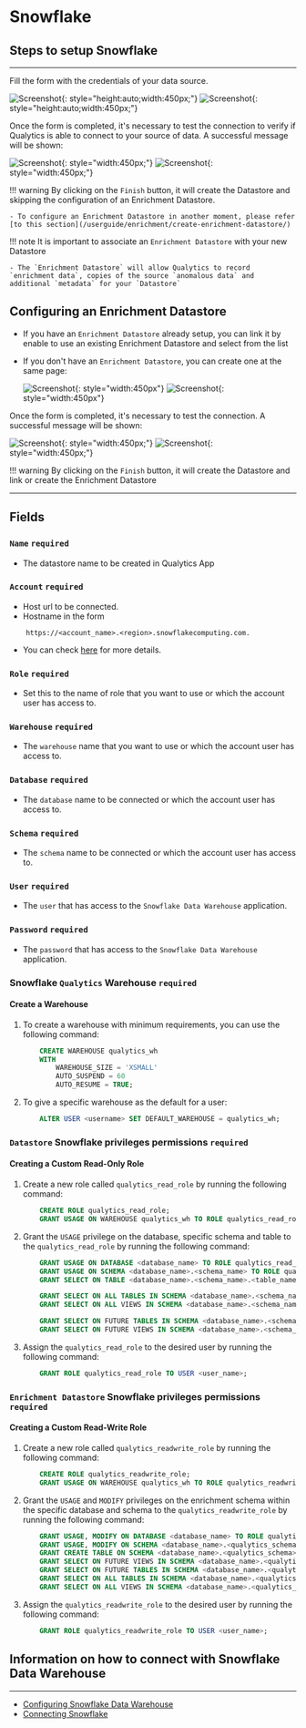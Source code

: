 # Snowflake

## Steps to setup Snowflake

---
Fill the form with the credentials of your data source.

![Screenshot](../assets/datastores/snowflake/create-datastore-light.png#only-light){: style="height:auto;width:450px;"}
![Screenshot](../assets/datastores/snowflake/create-datastore-dark.png#only-dark){: style="height:auto;width:450px;"}

Once the form is completed, it's necessary to test the connection to verify if Qualytics is able to connect to your source of data. A successful message will be shown:

![Screenshot](../assets/datastores/test-connection/test-connection-light.png#only-light){: style="width:450px;"}
![Screenshot](../assets/datastores/test-connection/test-connection-dark.png#only-dark){: style="width:450px;"}

!!! warning 
    By clicking on the `Finish` button, it will create the Datastore and skipping the configuration of an Enrichment Datastore.

    - To configure an Enrichment Datastore in another moment, please refer [to this section](/userguide/enrichment/create-enrichment-datastore/)

!!! note 
    It is important to associate an `Enrichment Datastore` with your new Datastore

    - The `Enrichment Datastore` will allow Qualytics to record `enrichment data`, copies of the source `anomalous data` and additional `metadata` for your `Datastore`

## Configuring an Enrichment Datastore

- If you have an `Enrichment Datastore` already setup, you can link it by enable to use an existing Enrichment Datastore and select from the list

- If you don't have an `Enrichment Datastore`, you can create one at the same page:

    ![Screenshot](../assets/enrichment/snowflake/create-enrichment-datastore-light.png#only-light){: style="width:450px"}
    ![Screenshot](../assets/enrichment/snowflake/create-enrichment-datastore-dark.png#only-dark){: style="width:450px"}

Once the form is completed, it's necessary to test the connection. A successful message will be shown:

![Screenshot](../assets/enrichment/test-connection-light.png#only-light){: style="width:450px;"}
![Screenshot](../assets/enrichment/test-connection-dark.png#only-dark){: style="width:450px;"}

!!! warning 
    By clicking on the `Finish` button, it will create the Datastore and link or create the Enrichment Datastore

---
## Fields
### `Name` <spam id='required'>`required`</spam>

* The datastore name  to be created in Qualytics App

### `Account` <spam id='required'>`required`</spam>

* Host url to be connected.
* Hostname in the form 
```text
    https://<account_name>.<region>.snowflakecomputing.com.
```

* You can check [here](https://docs.snowflake.com/en/user-guide/admin-account-identifier.html) for more details.

### `Role` <spam id='required'>`required`</spam>

* Set this to the name of role that you want to use or which the account user has access to.

### `Warehouse` <spam id='required'>`required`</spam>

* The `warehouse` name that you want to use or which the account user has access to.

### `Database` <spam id='required'>`required`</spam>

* The `database` name to be connected or which the account user has access to.

### `Schema` <spam id='required'>`required`</spam>

* The `schema` name to be connected or which the account user has access to.

### `User` <spam id='required'>`required`</spam>

* The `user` that has access to the `Snowflake Data Warehouse` application.
### `Password` <spam id='required'>`required`</spam>

* The `password` that has access to the `Snowflake Data Warehouse` application.


### Snowflake `Qualytics` Warehouse <spam id='required'>`required`</spam>

#### Create a Warehouse

1. To create a warehouse with minimum requirements, you can use the following command:

    ```sql
        CREATE WAREHOUSE qualytics_wh
        WITH
            WAREHOUSE_SIZE = 'XSMALL'
            AUTO_SUSPEND = 60
            AUTO_RESUME = TRUE;
    ```

2. To give a specific warehouse as the default for a user:

    ```sql
        ALTER USER <username> SET DEFAULT_WAREHOUSE = qualytics_wh;
    ```

### `Datastore` Snowflake privileges permissions <spam id='required'>`required`</spam>

#### Creating a Custom Read-Only Role

1. Create a new role called `qualytics_read_role` by running the following command:
    
    ```sql
        CREATE ROLE qualytics_read_role;
        GRANT USAGE ON WAREHOUSE qualytics_wh TO ROLE qualytics_read_role;
    ```

2. Grant the `USAGE` privilege on the database, specific schema and table to the `qualytics_read_role` by running the following command:

    ```sql
        GRANT USAGE ON DATABASE <database_name> TO ROLE qualytics_read_role;
        GRANT USAGE ON SCHEMA <database_name>.<schema_name> TO ROLE qualytics_read_role;
        GRANT SELECT ON TABLE <database_name>.<schema_name>.<table_name> TO ROLE qualytics_read_role;

        GRANT SELECT ON ALL TABLES IN SCHEMA <database_name>.<schema_name> TO ROLE qualytics_read_role;
        GRANT SELECT ON ALL VIEWS IN SCHEMA <database_name>.<schema_name> TO ROLE qualytics_read_role;

        GRANT SELECT ON FUTURE TABLES IN SCHEMA <database_name>.<schema_name> TO ROLE qualytics_read_role;
        GRANT SELECT ON FUTURE VIEWS IN SCHEMA <database_name>.<schema_name> TO ROLE qualytics_read_role;
    ```


3. Assign the `qualytics_read_role` to the desired user by running the following command:

    ```sql
        GRANT ROLE qualytics_read_role TO USER <user_name>;
    ```

### `Enrichment Datastore` Snowflake privileges permissions <spam id='required'>`required`</spam>

#### Creating a Custom Read-Write Role

1. Create a new role called `qualytics_readwrite_role` by running the following command:

    ```sql
        CREATE ROLE qualytics_readwrite_role;
        GRANT USAGE ON WAREHOUSE qualytics_wh TO ROLE qualytics_readwrite_role;
    ```

2. Grant the `USAGE` and `MODIFY` privileges on the enrichment schema within the specific database and schema to the `qualytics_readwrite_role` by running the following command:

    ```sql
        GRANT USAGE, MODIFY ON DATABASE <database_name> TO ROLE qualytics_readwrite_role;
        GRANT USAGE, MODIFY ON SCHEMA <database_name>.<qualytics_schema> TO ROLE qualytics_readwrite_role;
        GRANT CREATE TABLE ON SCHEMA <database_name>.<qualytics_schema> TO ROLE qualytics_readwrite_role;
        GRANT SELECT ON FUTURE VIEWS IN SCHEMA <database_name>.<qualytics_schema> TO ROLE qualytics_readwrite_role;
        GRANT SELECT ON FUTURE TABLES IN SCHEMA <database_name>.<qualytics_schema> TO ROLE qualytics_readwrite_role;
        GRANT SELECT ON ALL TABLES IN SCHEMA <database_name>.<qualytics_schema> TO ROLE qualytics_readwrite_role;
        GRANT SELECT ON ALL VIEWS IN SCHEMA <database_name>.<qualytics_schema> TO ROLE qualytics_readwrite_role;
    ```

3. Assign the `qualytics_readwrite_role` to the desired user by running the following command:

    ```sql
        GRANT ROLE qualytics_readwrite_role TO USER <user_name>;
    ```

## Information on how to connect with Snowflake Data Warehouse

---

* [Configuring Snowflake Data Warehouse](https://docs.snowflake.com/en/user-guide/jdbc-configure.html)
* [Connecting Snowflake](https://docs.snowflake.com/en/user-guide-connecting.html)